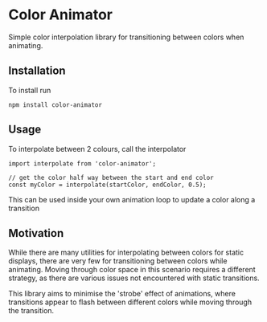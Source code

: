 # Color Animator

Simple color interpolation library for transitioning between colors when animating.

## Installation

To install run

```
npm install color-animator
```

## Usage

To interpolate between 2 colours, call the interpolator

```
import interpolate from 'color-animator';

// get the color half way between the start and end color
const myColor = interpolate(startColor, endColor, 0.5);
```

This can be used inside your own animation loop to update a color along a transition

## Motivation

While there are many utilities for interpolating between colors for static displays, there are very few for transitioning between colors while animating. Moving through color space in this scenario requires a different strategy, as there are various issues not encountered with static transitions.

This library aims to minimise the 'strobe' effect of animations, where transitions appear to flash between different colors while moving through the transition.
